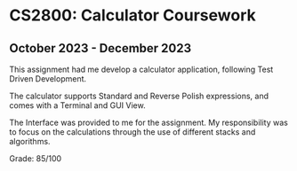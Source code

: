 # CS2800: Calculator Coursework
## October 2023 - December 2023

This assignment had me develop a calculator application, following Test Driven Development.

The calculator supports Standard and Reverse Polish expressions, and comes with a Terminal and GUI View.

The Interface was provided to me for the assignment. My responsibility was to focus on the calculations through the use of different stacks and algorithms.

Grade: 85/100
